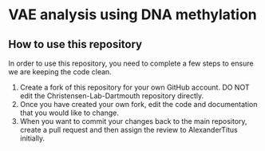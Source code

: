 # VAE analysis using DNA methylation

## How to use this repository
In order to use this repository, you need to complete a few steps to ensure we are keeping the code clean. 

1. Create a fork of this repository for your own GitHub account. DO NOT edit the Christensen-Lab-Dartmouth repository directly.
1. Once you have created your own fork, edit the code and documentation that you would like to change. 
1. When you want to commit your changes back to the main repository, create a pull request and then assign the review to AlexanderTitus initially. 
